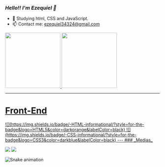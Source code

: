 ### *Hello!! I'm Ezequiel 👋*

- 🌱 Studying html, CSS and JavaScript.
- 📫 Contact me: ezequiel34324@gmail.com 
<div align="left">
  <a href="https://github.com/EzequielC-Dev">
  <img height="180em" src="https://github-readme-stats.vercel.app/api?username=EzequielC-Dev&show_icons=true&theme=chartreuse-dark&include_all_commits=true&count_private=true"/>
  <img height="180em" src="https://github-readme-stats.vercel.app/api/top-langs/?username=EzequielC-Dev&layout=compact&langs_count=7&theme=chartreuse-dark"/>
</div>
 
   
***  
  
  <h1>Front-End</h1>
![](https://img.shields.io/badge/-HTML-informational/?style=for-the-badge&logo=HTML5&color=darkorange&labelColor=black)
![](https://img.shields.io/badge/-CSS-informational/?style=for-the-badge&logo=CSS3&color=darkblue&labelColor=black)
---
 ### _Medias_
  
  <div>
   
  <a href="https://www.instagram.com/ezequielw_314/" target="_blank"><img src="https://img.shields.io/badge/-Instagram-%23E4405F?style=for-the-badge&logo=instagram&logoColor=white" target="_blank"></a> 
  <a href = "mailto:contato@rafaballerini.tech"><img src="https://img.shields.io/badge/Gmail-D14836?style=for-the-badge&logo=gmail&logoColor=white"></a>
   
   ![Snake animation](https://github.com/ezequielC-Dev/EzequielC-Dev/blob/output/github-contribution-grid-snake.svg)
   
  </div>
  
